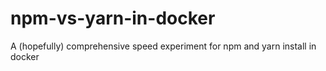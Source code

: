 # npm-vs-yarn-in-docker
A (hopefully) comprehensive speed experiment for npm and yarn install in docker
